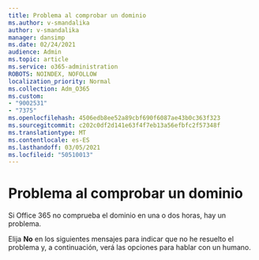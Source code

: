 ```yaml
---
title: Problema al comprobar un dominio
ms.author: v-smandalika
author: v-smandalika
manager: dansimp
ms.date: 02/24/2021
audience: Admin
ms.topic: article
ms.service: o365-administration
ROBOTS: NOINDEX, NOFOLLOW
localization_priority: Normal
ms.collection: Adm_O365
ms.custom:
- "9002531"
- "7375"
ms.openlocfilehash: 4506edb8ee52a89cbf690f6087ae43b0c363f323
ms.sourcegitcommit: c202c0df2d141e63f4f7eb13a56efbfc2f57348f
ms.translationtype: MT
ms.contentlocale: es-ES
ms.lasthandoff: 03/05/2021
ms.locfileid: "50510013"
---
```

# <a name="problem-verifying-a-domain"></a>Problema al comprobar un dominio

Si Office 365 no comprueba el dominio en una o dos horas, hay un problema.

Elija **No** en los siguientes  mensajes para indicar que no he resuelto el problema y, a continuación, verá las opciones para hablar con un humano.
